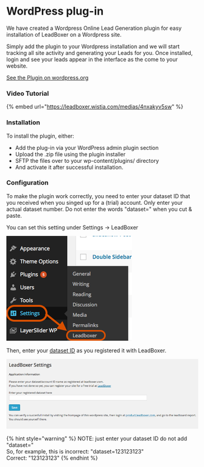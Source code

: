 # WordPress plug-in

We have created a Wordpress Online Lead Generation plugin for easy installation of LeadBoxer on a Wordpress site.

Simply add the plugin to your Wordpress installation and we will start tracking all site activity and generating your Leads for you. Once installed, login and see your leads appear in the interface as the come to your website.

[See the Plugin on wordpress.org](https://wordpress.org/plugins/leadboxer/)

### Video Tutorial

{% embed url="https://leadboxer.wistia.com/medias/4nxakyv5sw" %}

### Installation

To install the plugin, either:

* Add the plug-in via your WordPress admin plugin section
* Upload the .zip file using the plugin installer
* SFTP the files over to your wp-content/plugins/ directory
* And activate it after successful installation.

### Configuration

To make the plugin work correctly, you need to enter your dataset ID that you received when you singed up for a (trial) account. Only enter your actual dataset number. Do not enter the words "dataset=" when you cut & paste.

You can set this setting under Settings -> LeadBoxer

![Wordpress Online Lead Generation plugin screenshot](../../../.gitbook/assets/LeadBoxer-Wordpress-lead-generation-settings.png)

Then, enter your [dataset ID](../../../fundamentals/elements/datasets.md#where-can-i-find-my-dataset-id) as you registered it with LeadBoxer.

![Wordpress Online Lead Generation plugin screenshot-2](../../../.gitbook/assets/LeadBoxer-Wordpress-lead-generation-dataset.png)

{% hint style="warning" %}
NOTE: just enter your dataset ID do not add "dataset="\
So, for example, this is incorrect: "dataset=123123123"\
Correct: "123123123"
{% endhint %}

